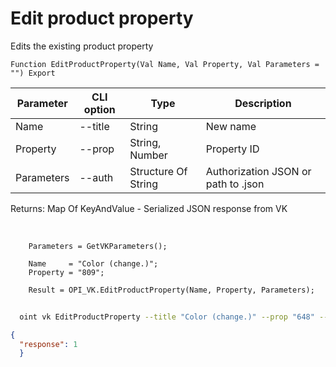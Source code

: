 ﻿---
sidebar_position: 3
---

# Edit product property
 Edits the existing product property



`Function EditProductProperty(Val Name, Val Property, Val Parameters = "") Export`

  | Parameter | CLI option | Type | Description |
  |-|-|-|-|
  | Name | --title | String | New name |
  | Property | --prop | String, Number | Property ID |
  | Parameters | --auth | Structure Of String | Authorization JSON or path to .json |

  
  Returns:  Map Of KeyAndValue - Serialized JSON response from VK

<br/>




```bsl title="Code example"
    Parameters = GetVKParameters();

    Name     = "Color (change.)";
    Property = "809";

    Result = OPI_VK.EditProductProperty(Name, Property, Parameters);
```



```sh title="CLI command example"
    
  oint vk EditProductProperty --title "Color (change.)" --prop "648" --auth "GetVKParameters()"

```

```json title="Result"
{
  "response": 1
  }
```
